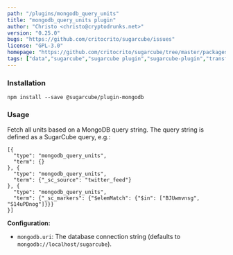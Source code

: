 ```yaml
---
path: "/plugins/mongodb_query_units"
title: "mongodb_query_units plugin"
author: "Christo <christo@cryptodrunks.net>"
version: "0.25.0"
bugs: "https://github.com/critocrito/sugarcube/issues"
license: "GPL-3.0"
homepage: "https://github.com/critocrito/sugarcube/tree/master/packages/plugin-mongodb#readme"
tags: ["data","sugarcube","sugarcube plugin","sugarcube-plugin","transformation"]
---
```


### Installation

    npm install --save @sugarcube/plugin-mongodb


### Usage

Fetch all units based on a MongoDB query string. The query string is defined
as a SugarCube query, e.g.:

    [{
      "type": "mongodb_query_units",
      "term": {}
    }, {
      "type": "mongodb_query_units",
      "term": {"_sc_source": "twitter_feed"}
    }, {
      "type": "mongodb_query_units",
      "term": {"_sc_markers": {"$elemMatch": {"$in": ["BJUwmvnsg", "S14uPDnog"]}}}
    }]

**Configuration:**

-   `mongodb.uri`: The database connection string (defaults to `mongodb://localhost/sugarcube`).
